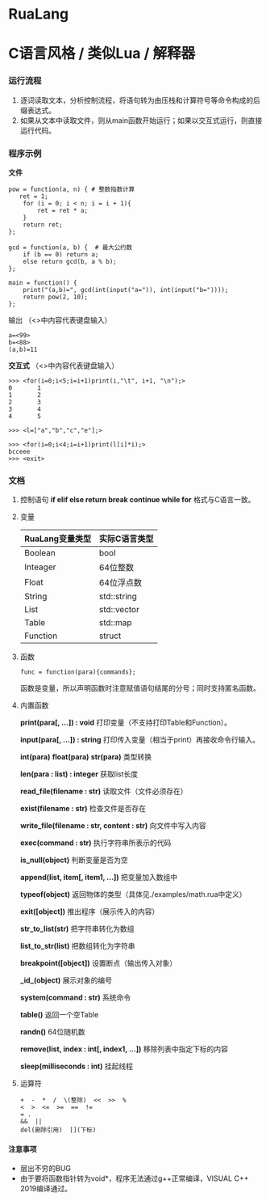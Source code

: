 # RuaLang
C语言风格 / 类似Lua / 解释器
=======

### 运行流程

1. 逐词读取文本，分析控制流程，将语句转为由压栈和计算符号等命令构成的后缀表达式。
2. 如果从文本中读取文件，则从main函数开始运行；如果以交互式运行，则直接运行代码。

### 程序示例

**文件** 

    pow = function(a, n) { # 整数指数计算
       ret = 1;
        for (i = 0; i < n; i = i + 1){
    		ret = ret * a;
    	}
    	return ret;
    };
    
    gcd = function(a, b) {  # 最大公约数
    	if (b == 0) return a;
    	else return gcd(b, a % b);
    };
    
    main = function() {
    	print("(a,b)=", gcd(int(input("a=")), int(input("b="))));
    	return pow(2, 10);
    };

输出 （<>中内容代表键盘输入）

    a=<99>
    b=<88>
    (a,b)=11

**交互式** （<>中内容代表键盘输入）
    
    >>> <for(i=0;i<5;i=i+1)print(i,"\t", i+1, "\n");>
    0       1
    1       2
    2       3
    3       4
    4       5

    >>> <l=["a","b","c","e"];>

    >>> <for(i=0;i<4;i=i+1)print(l[i]*i);>
    bcceee
    >>> <exit>

### 文档

1.  控制语句
    **if elif else return break continue while for** 格式与C语言一致。
2.  变量

    | RuaLang变量类型 | 实际C语言类型 |
    | --- | --- |
    | Boolean | bool |
    | Inteager | 64位整数 |
    | Float | 64位浮点数 |
    | String | std::string |
    | List | std::vector |
    | Table | std::map |
    | Function | struct |

3.  函数
    
        func = function(para){commands};
    
    函数是变量，所以声明函数时注意赋值语句结尾的分号；同时支持匿名函数。

4.  内置函数

    **print(para[, ...]) : void**
    打印变量（不支持打印Table和Function）。

    **input(para[, ...]) : string**
    打印传入变量（相当于print）再接收命令行输入。

    **int(para)** **float(para)** **str(para)**
    类型转换

    **len(para : list) : integer**
    获取list长度

    **read_file(filename : str)**
    读取文件（文件必须存在）

    **exist(filename : str)**
    检查文件是否存在

    **write_file(filename : str, content : str)**
    向文件中写入内容

    **exec(command : str)**
    执行字符串所表示的代码

    **is_null(object)**
    判断变量是否为空

    **append(list, item[, item1, ...])**
    把变量加入数组中

    **typeof(object)**
    返回物体的类型（具体见./examples/math.rua中定义）

    **exit([object])**
    推出程序（展示传入的内容）

    **str_to_list(str)**
    把字符串转化为数组

    **list_to_str(list)**
    把数组转化为字符串

    **breakpoint([object])**
    设置断点（输出传入对象）

    **\_id\_(object)**
    展示对象的编号

    **system(command : str)**
    系统命令

    **table()**
    返回一个空Table

    **randn()**
    64位随机数

    **remove(list, index : int[, index1, ...])**
    移除列表中指定下标的内容

    **sleep(milliseconds : int)**
    挂起线程

5.  运算符
        
        +  -  *  /  \(整除)  <<  >>  %
        <  >  <=  >=  ==  != 
        = .
        &&  ||
        del(删除引用)  [](下标)

#### 注意事项
-   层出不穷的BUG
-   由于要将函数指针转为void*，程序无法通过g++正常编译，VISUAL C++ 2019编译通过。
